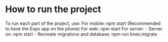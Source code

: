 # How to run the project

To run each part of the project, use:
    For mobile: npm start (Recommended to have the Expo app on the phone)
    For web: npm start
    For server: - Server on: npm start 
                - Recreate migrations and database: npm run knex:migrate
